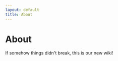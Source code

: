 ```yaml
---
layout: default
title: About
---
```


# About

If somehow things didn't break, this is our new wiki! 
